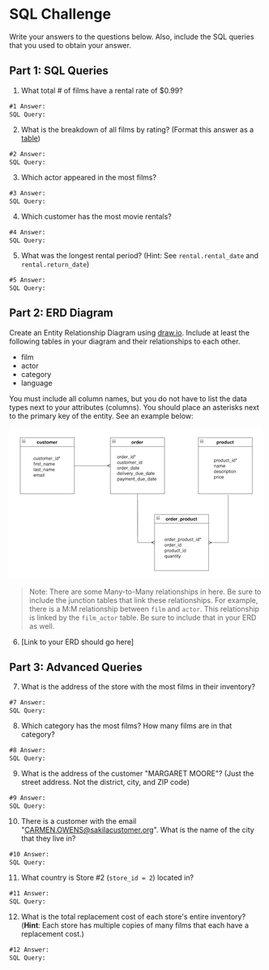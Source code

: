 # SQL Challenge
Write your answers to the questions below. Also, include the SQL queries that you used to obtain your answer.

## Part 1: SQL Queries

1. What total # of films have a rental rate of $0.99?
```
#1 Answer:
SQL Query: 
```
2. What is the breakdown of all films by rating? (Format this answer as a [table](https://github.com/adam-p/markdown-here/wiki/Markdown-Cheatsheet#tables))
```
#2 Answer:
SQL Query: 
```
3. Which actor appeared in the most films?
```
#3 Answer:
SQL Query: 
```
4. Which customer has the most movie rentals?
```
#4 Answer:
SQL Query: 
```
5. What was the longest rental period? (Hint: See `rental.rental_date` and `rental.return_date`)
```
#5 Answer:
SQL Query: 
```

## Part 2: ERD Diagram
Create an Entity Relationship Diagram using [draw.io](https://draw.io). Include at least the following tables in your diagram and their relationships to each other.
* film
* actor
* category
* language

You must include all column names, but you do not have to list the data types next to your attributes (columns). You should place an asterisks next to the primary key of the entity. See an example below:

![ERD](./assets/erd_example.png)

> Note: There are some Many-to-Many relationships in here. Be sure to include the junction tables that link these relationships. For example, there is a M:M relationship between `film` and `actor`. This relationship is linked by the `film_actor` table. Be sure to include that in your ERD as well. 

6. [Link to your ERD should go here]

## Part 3: Advanced Queries

7. What is the address of the store with the most films in their inventory?
```
#7 Answer:
SQL Query: 
```
8. Which category has the most films? How many films are in that category?
```
#8 Answer:
SQL Query: 
```
9. What is the address of the customer "MARGARET MOORE"? (Just the street address. Not the district, city, and ZIP code)
```
#9 Answer:
SQL Query: 
```
10. There is a customer with the email "CARMEN.OWENS@sakilacustomer.org". What is the name of the city that they live in?
```
#10 Answer:
SQL Query: 
```
11. What country is Store #2 (`store_id = 2`) located in?
```
#11 Answer:
SQL Query: 
```
12. What is the total replacement cost of each store's entire inventory? (**Hint**: Each store has multiple copies of many films that each have a replacement cost.)
```
#12 Answer:
SQL Query: 
```


